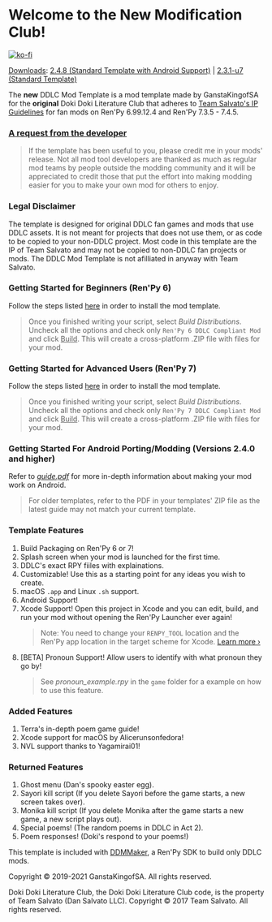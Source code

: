 # Welcome to the **New** Modification Club!

[![ko-fi](https://www.ko-fi.com/img/githubbutton_sm.svg)](https://ko-fi.com/K3K22K8SU)

<u>Downloads</u>: [2.4.8 (Standard Template with Android Support)](https://github.com/GanstaKingofSA/DDLCModTemplate2.0/releases/2.4.8) | [2.3.1-u7 (Standard Template)](https://github.com/GanstaKingofSA/DDLCModTemplate2.0/releases/2.3.1-u7)

The **new** DDLC Mod Template is a mod template made by GanstaKingofSA for the **original** Doki Doki Literature Club that adheres to [Team Salvato's IP Guidelines](http://teamsalvato.com/ip-guidelines/) for fan mods on Ren'Py 6.99.12.4 and Ren'Py 7.3.5 - 7.4.5.

### **<u>A request from the developer</u>**
> If the template has been useful to you, please credit me in your mods' release. Not all mod tool developers are thanked as much as regular mod teams by people outside the modding community and it will be appreciated to credit those that put the effort into making modding easier for you to make your own mod for others to enjoy.

### Legal Disclaimer
The template is designed for original DDLC fan games and mods that use DDLC assets. 
It is not meant for projects that does not use them, or as code to be copied to your non-DDLC project. 
Most code in this template are the IP of Team Salvato and may not be copied to non-DDLC fan projects or mods.
The DDLC Mod Template is not afilliated in anyway with Team Salvato.

### Getting Started for Beginners (Ren'Py 6)
Follow the steps listed [here](https://ganstakingofsa.github.io/information/guides/Installing-the-Mod-Template-Legacy.html) in order to install the mod template.
> Once you finished writing your script, select *Build Distributions*. Uncheck all the options and check only `Ren'Py 6 DDLC Compliant Mod` and click <u>Build</u>. This will create a cross-platform .ZIP file with files for your mod.

### Getting Started for Advanced Users (Ren'Py 7)
Follow the steps listed [here](https://ganstakingofsa.github.io/information/guides/Installing-the-Mod-Template-Recent.html) in order to install the mod template.
> Once you finished writing your script, select *Build Distributions*. Uncheck all the options and check only `Ren'Py 7 DDLC Compliant Mod` and click <u>Build</u>. This will create a cross-platform .ZIP file with files for your mod.

### Getting Started For Android Porting/Modding (Versions 2.4.0 and higher)
Refer to [*guide.pdf*](guide.pdf) for more in-depth information about making your mod work on Android.
> For older templates, refer to the PDF in your templates' ZIP file as the latest guide may not match your current template.

### Template Features
1. Build Packaging on Ren'Py 6 or 7!
2. Splash screen when your mod is launched for the first time.
3. DDLC's exact RPY fiiles with explainations.
4. Customizable! Use this as a starting point for any ideas you wish to create.
5. macOS `.app` and Linux `.sh` support.
6. Android Support!
7. Xcode Support! Open this project in Xcode and you can edit, build, and run your mod without opening the Ren'Py Launcher ever again! 
    > Note: You need to change your `RENPY_TOOL` location and the Ren'Py app location in the target scheme for Xcode. [Learn more &rsaquo;](XCODE.md)
8. [BETA] Pronoun Support! Allow users to identify with what pronoun they go by!
    > See *pronoun_example.rpy* in the `game` folder for a example on how to use this feature.

### Added Features
1. Terra's in-depth poem game guide!
2. Xcode support for macOS by Alicerunsonfedora!
3. NVL support thanks to Yagamirai01!

### Returned Features
1. Ghost menu (Dan's spooky easter egg).
2. Sayori kill script (If you delete Sayori before the game starts, a new screen takes over).
3. Monika kill script (If you delete Monika after the game starts a new game, a new script plays out).
4. Special poems! (The random poems in DDLC in Act 2).
5. Poem responses! (Doki's respond to your poems!)

This template is included with [DDMMaker](https://github.com/GanstaKingofSA/DDLC-ModMaker/releases), a Ren'Py SDK to build only DDLC mods.

Copyright © 2019-2021 GanstaKingofSA. All rights reserved.

Doki Doki Literature Club, the Doki Doki Literature Club code, is the property of Team Salvato (Dan Salvato LLC). Copyright © 2017 Team Salvato. All rights reserved.
